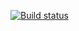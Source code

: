 [![Build status](https://ci.appveyor.com/api/projects/status/bvs8cphhpi1v8bmc/branch/master?svg=true)](https://ci.appveyor.com/project/Anfisa5/cardorder/branch/master)